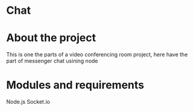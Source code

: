 # Chat

# About the project

This is one the parts of a video conferencing room project, here have the part of messenger chat usining node

# Modules and requirements

Node.js
Socket.io
